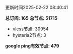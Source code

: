 更新时间2025-02-22 08:40:41

**总订阅: 165**
**总节点: 51715**
- vless节点: 30954
- hysteria2节点: 3

**google ping有效节点: 479**
